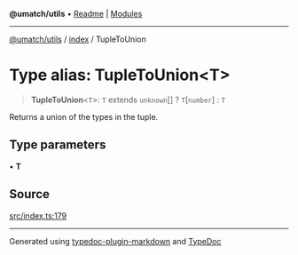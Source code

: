 **@umatch/utils** • [Readme](../../index.md) \| [Modules](../../modules.md)

***

[@umatch/utils](../../modules.md) / [index](../index.md) / TupleToUnion

# Type alias: TupleToUnion\<T\>

> **TupleToUnion**\<`T`\>: `T` extends `unknown`[] ? `T`\[`number`\] : `T`

Returns a union of the types in the tuple.

## Type parameters

• **T**

## Source

[src/index.ts:179](https://github.com/umatch-oficial/utils/blob/0b3210d/src/index.ts#L179)

***

Generated using [typedoc-plugin-markdown](https://www.npmjs.com/package/typedoc-plugin-markdown) and [TypeDoc](https://typedoc.org/)
